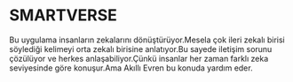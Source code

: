 # SMARTVERSE
Bu uygulama insanların zekalarını dönüştürüyor.Mesela çok ileri zekalı birisi söylediği kelimeyi orta zekalı birisine anlatıyor.Bu sayede iletişim sorunu çözülüyor ve herkes anlaşabiliyor.Çünkü insanlar her zaman farklı zeka seviyesinde göre konuşur.Ama Akıllı Evren bu konuda yardım eder.
